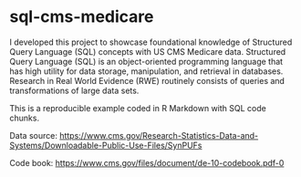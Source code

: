 # sql-cms-medicare

I developed this project to showcase foundational knowledge of Structured Query Language (SQL) concepts with US CMS Medicare data. Structured Query Language (SQL) is an object-oriented programming language that has high utility for data storage, manipulation, and retrieval in databases. Research in Real World Evidence (RWE) routinely consists of queries and transformations of large data sets.

This is a reproducible example coded in R Markdown with SQL code chunks.

Data source: https://www.cms.gov/Research-Statistics-Data-and-Systems/Downloadable-Public-Use-Files/SynPUFs

Code book: https://www.cms.gov/files/document/de-10-codebook.pdf-0
